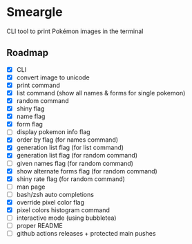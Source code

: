 # Smeargle

CLI tool to print Pokémon images in the terminal

## Roadmap

- [x] CLI
- [x] convert image to unicode
- [x] print command
- [x] list command (show all names & forms for single pokemon)
- [x] random command
- [x] shiny flag
- [x] name flag
- [x] form flag
- [ ] display pokemon info flag
- [x] order by flag (for names command)
- [x] generation list flag (for list command)
- [x] generation list flag (for random command)
- [ ] given names flag (for random command)
- [x] show alternate forms flag (for random command)
- [x] shiny rate flag (for random command)
- [ ] man page
- [ ] bash/zsh auto completions
- [x] override pixel color flag
- [x] pixel colors histogram command
- [ ] interactive mode (using bubbletea)
- [ ] proper README
- [ ] github actions releases + protected main pushes
